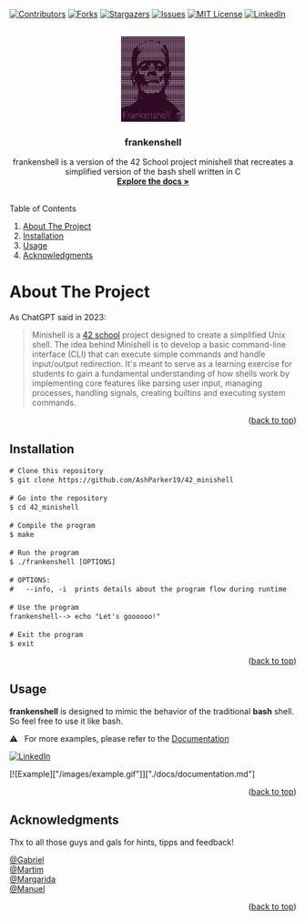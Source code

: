 <!-- Improved compatibility of back to top link: See: https://github.com/othneildrew/Best-README-Template/pull/73 -->
<a name="readme-top"></a>
<!--
*** Thanks for checking out the Best-README-Template. If you have a suggestion
*** that would make this better, please fork the repo and create a pull request
*** or simply open an issue with the tag "enhancement".
*** Don't forget to give the project a star!
*** Thanks again! Now go create something AMAZING! :D
-->



<!-- PROJECT SHIELDS -->
<!--
*** I'm using markdown "reference style" links for readability.
*** Reference links are enclosed in brackets [ ] instead of parentheses ( ).
*** See the bottom of this document for the declaration of the reference variables
*** for contributors-url, forks-url, etc. This is an optional, concise syntax you may use.
*** https://www.markdownguide.org/basic-syntax/#reference-style-links
-->
[![Contributors][contributors-shield]][contributors-url]
[![Forks][forks-shield]][forks-url]
[![Stargazers][stars-shield]][stars-url]
[![Issues][issues-shield]][issues-url]
[![MIT License][license-shield]][license-url]
[![LinkedIn][linkedin-shield]][linkedin-url]

<!-- PROJECT LOGO -->
<br />
<div align="center">
  <a href="https://github.com/0815-alex/42_minishell">
    <img src="images/logo.png" alt="Logo" width="112" height="150">
  </a>

<h3 align="center">frankenshell</h3>

  <p align="center">
    frankenshell is a version of the 42 School project minishell that recreates a simplified version of the bash shell written in C
    <br />
    <a href="./docs/documentation.md"><strong>Explore the docs »</strong></a>
    <br />
    <br />
  </p>
</div>



<!-- TABLE OF CONTENTS -->
  <summary>Table of Contents</summary>
  <ol>
    <li><a href="#about-the-project">About The Project</a></li>
    <li><a href="#installation">Installation</a></li>
    <li><a href="#usage">Usage</a></li>
    <li><a href="#acknowledgments">Acknowledgments</a></li>
  </ol>

<!-- ABOUT THE PROJECT -->
# About The Project

As ChatGPT said in 2023:

> Minishell is a [42 school](https://42.fr/en/homepage/) project designed to create a simplified Unix shell. The idea behind Minishell is to develop a basic command-line interface (CLI) that can execute simple commands and handle input/output redirection. It's meant to serve as a learning exercise for students to gain a fundamental understanding of how shells work by implementing core features like parsing user input, managing processes, handling signals, creating builtins and executing system commands.

<p align="right">(<a href="#readme-top">back to top</a>)</p>

<!-- INSTALLATION -->
## Installation
```
# Clone this repository
$ git clone https://github.com/AshParker19/42_minishell

# Go into the repository
$ cd 42_minishell

# Compile the program
$ make

# Run the program
$ ./frankenshell [OPTIONS]

# OPTIONS:
# 	--info, -i	prints details about the program flow during runtime

# Use the program
frankenshell--> echo "Let's goooooo!"

# Exit the program
$ exit
```

<p align="right">(<a href="#readme-top">back to top</a>)</p>

<!-- USAGE EXAMPLES -->
## Usage

**frankenshell** is designed to mimic the behavior of the traditional **bash** shell. So feel free to use it like bash.

:warning: &nbsp; For more examples, please refer to the [Documentation](./docs/documentation.md)

[![LinkedIn][linkedin-shield]][linkedin-url]

[![Example]["/images/example.gif"]]["./docs/documentation.md"]

<p align="right">(<a href="#readme-top">back to top</a>)</p>



<!-- ACKNOWLEDGMENTS -->
## Acknowledgments
Thx to all those guys and gals for hints, tipps and feedback!

[@Gabriel](https://github.com/portugueseTorch)\
[@Martim](https://github.com/mm1212)\
[@Margarida](https://github.com/MariaAguiar)\
[@Manuel](https://github.com/manuel-aguiar)

<p align="right">(<a href="#readme-top">back to top</a>)</p>



<!-- MARKDOWN LINKS & IMAGES -->
<!-- https://www.markdownguide.org/basic-syntax/#reference-style-links -->
[contributors-shield]: https://img.shields.io/github/contributors/0815-alex/42_minishell.svg?style=for-the-badge
[contributors-url]: https://github.com/0815-alex/42_minishell/graphs/contributors
[forks-shield]: https://img.shields.io/github/forks/0815-alex/42_minishell.svg?style=for-the-badge
[forks-url]: https://github.com/0815-alex/42_minishell/network/members
[stars-shield]: https://img.shields.io/github/stars/0815-alex/42_minishell.svg?style=for-the-badge
[stars-url]: https://github.com/0815-alex/42_minishell/stargazers
[issues-shield]: https://img.shields.io/github/issues/0815-alex/42_minishell.svg?style=for-the-badge
[issues-url]: https://github.com/0815-alex/42_minishell/issues
[license-shield]: https://img.shields.io/github/license/0815-alex/42_minishell.svg?style=for-the-badge
[license-url]: https://github.com/0815-alex/42_minishell/blob/master/LICENSE.txt
[linkedin-shield]: https://img.shields.io/badge/-LinkedIn-black.svg?style=for-the-badge&logo=linkedin&colorB=555
[linkedin-url]: https://linkedin.com/in/alex-ander-stein
[Next.js]: https://img.shields.io/badge/next.js-000000?style=for-the-badge&logo=nextdotjs&logoColor=white
[Next-url]: https://nextjs.org/
[React.js]: https://img.shields.io/badge/React-20232A?style=for-the-badge&logo=react&logoColor=61DAFB
[React-url]: https://reactjs.org/
[Vue.js]: https://img.shields.io/badge/Vue.js-35495E?style=for-the-badge&logo=vuedotjs&logoColor=4FC08D
[Vue-url]: https://vuejs.org/
[Angular.io]: https://img.shields.io/badge/Angular-DD0031?style=for-the-badge&logo=angular&logoColor=white
[Angular-url]: https://angular.io/
[Svelte.dev]: https://img.shields.io/badge/Svelte-4A4A55?style=for-the-badge&logo=svelte&logoColor=FF3E00
[Svelte-url]: https://svelte.dev/
[Laravel.com]: https://img.shields.io/badge/Laravel-FF2D20?style=for-the-badge&logo=laravel&logoColor=white
[Laravel-url]: https://laravel.com
[Bootstrap.com]: https://img.shields.io/badge/Bootstrap-563D7C?style=for-the-badge&logo=bootstrap&logoColor=white
[Bootstrap-url]: https://getbootstrap.com
[JQuery.com]: https://img.shields.io/badge/jQuery-0769AD?style=for-the-badge&logo=jquery&logoColor=white
[JQuery-url]: https://jquery.com 